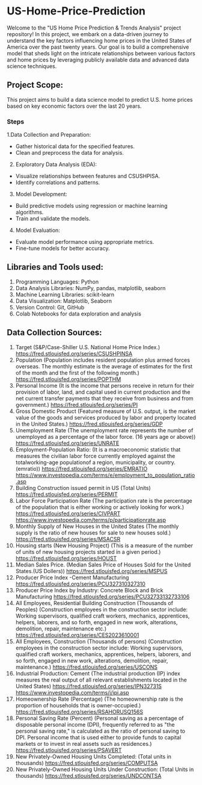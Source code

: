 # US-Home-Price-Prediction

Welcome to the "US Home Price Prediction & Trends Analysis" project repository! In this project, we embark on a data-driven journey to understand the key factors influencing home prices in the United States of America over the past twenty years. Our goal is to build a comprehensive model that sheds light on the intricate relationships between various factors and home prices by leveraging publicly available data and advanced data science techniques. 

## **Project Scope:**
This project aims to build a data science model to predict U.S. home prices based on key economic factors over the last 20 years.

### **Steps**
1.Data Collection and Preparation:

*   Gather historical data for the specified features.
*   Clean and preprocess the data for analysis.

2. Exploratory Data Analysis (EDA):

*   Visualize relationships between features and CSUSHPISA.
*   Identify correlations and patterns.

3. Model Development:

*  Build predictive models using regression or machine learning algorithms.
*  Train and validate the models.

4. Model Evaluation:


*   Evaluate model performance using appropriate metrics.
*   Fine-tune models for better accuracy.

## Libraries and Tools used:

1. Programming Languages: Python
2. Data Analysis Libraries: NumPy, pandas, matplotlib, seaborn
3. Machine Learning Libraries: scikit-learn
4. Data Visualization: Matplotlib, Seaborn
5. Version Control: Git, GitHub
6. Colab Notebooks for data exploration and analysis

## Data Collection Sources:

1. Target (S&P/Case-Shiller U.S. National Home Price Index.) https://fred.stlouisfed.org/series/CSUSHPINSA
2. Population (Population includes resident population plus armed forces overseas.  The monthly estimate is the average of estimates for the first of the month and the first of the following month.) https://fred.stlouisfed.org/series/POPTHM
3. Personal Income (It is the income that persons receive in return for their provision of labor, land, and capital used in current production and the net current transfer payments that they receive from business and from government.) https://fred.stlouisfed.org/series/PI
4. Gross Domestic Product (Featured measure of U.S. output, is the market value of the goods and services produced by labor and property located in the United States.) https://fred.stlouisfed.org/series/GDP
5. Unemployment Rate (The unemployment rate represents the number of unemployed as a percentage of the labor force. (16 years age or above)) https://fred.stlouisfed.org/series/UNRATE
6. Employment-Population Ratio: (It is a macroeconomic statistic that measures the civilian labor force currently employed against the totalworking-age populationof a region, municipality, or country. (emratio)) https://fred.stlouisfed.org/series/EMRATIO https://www.investopedia.com/terms/e/employment_to_population_ratio.asp
7. Building Construction issued permit in US (Total Units) https://fred.stlouisfed.org/series/PERMIT
8. Labor Force Participation Rate (The participation rate is the percentage of the population that is either working or actively looking for work.) https://fred.stlouisfed.org/series/CIVPART https://www.investopedia.com/terms/p/participationrate.asp
9. Monthly Supply of New Houses in the United States (The monthly supply is the ratio of new houses for sale to new houses sold.) https://fred.stlouisfed.org/series/MSACSR
10. Housing starts (New Housing Project) (This is a measure of the number of units of new housing projects started in a given period.) https://fred.stlouisfed.org/series/HOUST
11. Median Sales Price. (Median Sales Price of Houses Sold for the United States.(US Dollers)) https://fred.stlouisfed.org/series/MSPUS
12. Producer Price Index -Cement Manufacturing https://fred.stlouisfed.org/series/PCU327310327310
13. Producer Price Index by Industry: Concrete Block and Brick Manufacturing https://fred.stlouisfed.org/series/PCU32733132733106
14. All Employees, Residential Building Construction (Thousands of Peoples) (Construction employees in the construction sector include: Working supervisors, qualified craft workers, mechanics, apprentices, helpers, laborers, and so forth, engaged in new work, alterations, demolition, repair, maintenance etc.) https://fred.stlouisfed.org/series/CES2023610001
15. All Employees, Construction (Thousands of persons) (Construction employees in the construction sector include: Working supervisors, qualified craft workers, mechanics, apprentices, helpers, laborers, and so forth, engaged in new work, alterations, demolition, repair, maintenance.) https://fred.stlouisfed.org/series/USCONS
16. Industrial Production: Cement (The industrial production (IP) index measures the real output of all relevant establishments located in the United States) https://fred.stlouisfed.org/series/IPN32731S https://www.investopedia.com/terms/i/ipi.asp
17. Homeownership Rate (Percentage) (The homeownership rate is the proportion of households that is owner-occupied.)
https://fred.stlouisfed.org/series/RSAHORUSQ156S
18. Personal Saving Rate (Percent) (Personal saving as a percentage of disposable personal income (DPI), frequently referred to as "the personal saving rate," is calculated as the ratio of personal saving to DPI. Personal income that is used either to provide funds to capital markets or to invest in real assets such as residences.)
https://fred.stlouisfed.org/series/PSAVERT
19. New Privately-Owned Housing Units Completed: (Total units in thousands) https://fred.stlouisfed.org/series/COMPUTSA
20. New Privately-Owned Housing Units Under Construction: (Total Units in thousands) 
https://fred.stlouisfed.org/series/UNDCONTSA
